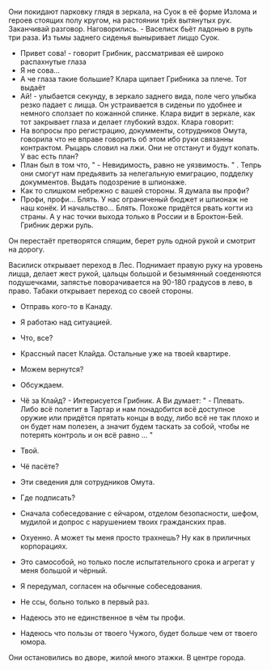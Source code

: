
Они покидают парковку глядя в зеркала, на Суок в её форме Излома и героев стоящих полу кругом, на растоянии трёх вытянутых рук.
Заканчивай разговор. Наговорились. - Васелиск бьёт ладонью в руль три раза.
Из тьмы заднего сиденья выныривает лиццо Суок. 
- Привет сова! - говорит Грибник, рассматривая её широко распахнутые глаза 
- Я не сова...
- А че глаза такие большие?
Клара щипает Грибника за плече. Тот выдаёт
- Ай! - улыбается секунду, в зеркало заднего вида, поле чего улыбка резко падает с лицца. Он устраивается в сиденьи по удобнее и немного сползает по кожанной спинке. Клара видит в зеркале, как тот закрывает глаза и делает глубокий вздох.
Клара говорит:
 - На вопросы про регистрацию, докумменты, сотрудников Омута, говорила что не вправе говорить об этом ибо руки связанны контрактом. Рыцарь словил на лжи. Они не отстанут и будут копать. У вас есть план?
- План был в том что, " - Невидимость, равно не уязвимость. " . Тепрь они смогут нам предьявить за нелегальную емиграцию, подделку докумментов. Выдать подозрение в шпионаже.
- Как то слишком небрежно с вашей стороны. Я думала вы профи?
- Профи, профи... Блять. У нас ограниченый бюджет и шпионаж не наш конёк. И начальство... Блять. Похоже придётся рвать когти из страны. А у нас точки выхода только в России и в Броктон-Бей. Грибник держи руль. 

Он перестаёт претворятся спящим, берет руль одной рукой и смотрит на дорогу. 

Василиск открывает переход в Лес. Поднимает правую руку на уровень лицца, делает жест рукой, цальцы большой и безымянный соеденяются подушечками, запястье поворачивается на 90-180 градусов в лево, в право.
Табаки открывает переход со своей стороны. 
- Отправь кого-то в Канаду.
- Я работаю над ситуацией. 
- Что, все? 
- Крассный пасет Клайда. Остальные уже на твоей квартире. 
- Можем вернутся?
- Обсуждаем.

- Чё за Клайд? - Интерисуется Грибник. А Ви думает:
" - Плевать. Либо всё полетит в Тартар и нам понадобится всё доступное оружие или придётся прятать концы в воду, либо всё не так плохо и он будет нам полезен, а значит будем таскать за собой, чтобы не потерять контроль и он всё равно ... " 
- Твой.
- Чё пасёте?
- Эти сведения для сотрудников Омута.
- Где подписать?
- Сначала собеседование с ейчаром, отделом безопасности, шефом, мудилой и допрос с нарушением твоих гражданских прав.
- Охуенно. А может ты меня просто трахнешь? Ну как в приличных корпорациях.
- Это самособой, но только после испытательного срока и агрегат у меня большой и чёрный.
- Я передумал, согласен на обычные собеседования.
- Не ссы, больно только в первый раз.
- Надеюсь это не единственное в чём ты профи.
- Надеюсь что пользы от твоего Чужого, будет больше чем от твоего юмора.

Они остановились во дворе, жилой много этажки. В центре города.